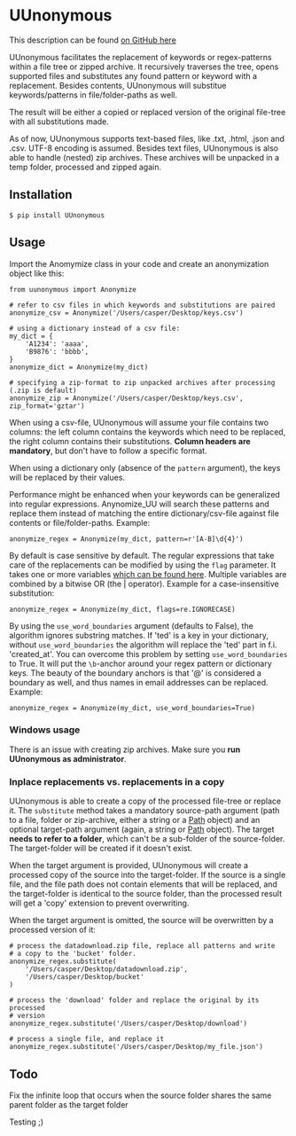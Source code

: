 # UUnonymous

This description can be found [on GitHub here](https://github.com/UtrechtUniversity/uunonymous)

UUnonymous facilitates the replacement of keywords or regex-patterns within a file tree or zipped archive. It recursively traverses the tree, opens supported files and substitutes any found pattern or keyword with a replacement. Besides contents, UUnonymous will substitue keywords/patterns in file/folder-paths as well.

The result will be either a copied or replaced version of the original file-tree with all substitutions made.

As of now, UUnonymous supports text-based files, like .txt, .html, .json and .csv. UTF-8 encoding is assumed. Besides text files, UUnonymous is also able to handle (nested) zip archives. These archives will be unpacked in a temp folder, processed and zipped again.

## Installation

`$ pip install UUnonymous`

## Usage

Import the Anomymize class in your code and create an anonymization object like this:

```
from uunonymous import Anonymize

# refer to csv files in which keywords and substitutions are paired
anonymize_csv = Anonymize('/Users/casper/Desktop/keys.csv')

# using a dictionary instead of a csv file:
my_dict = {
    'A1234': 'aaaa',
    'B9876': 'bbbb',
}
anonymize_dict = Anonymize(my_dict)

# specifying a zip-format to zip unpacked archives after processing (.zip is default)
anonymize_zip = Anonymize('/Users/casper/Desktop/keys.csv', zip_format='gztar')
```

When using a csv-file, UUnonymous will assume your file contains two columns: the left column contains the keywords which need to be replaced, the right column contains their substitutions. **Column headers are mandatory**, but don't have to follow a specific format.

When using a dictionary only (absence of the `pattern` argument), the keys will be replaced by their values.

Performance might be enhanced when your keywords can be generalized into regular expressions. Anynomize_UU will search these patterns and replace them instead of matching the entire dictionary/csv-file against file contents or file/folder-paths. Example:

```
anonymize_regex = Anonymize(my_dict, pattern=r'[A-B]\d{4}')
```

By default is case sensitive by default. The regular expressions that take care of the replacements can be modified by using the `flag` parameter. It takes one or more variables [which can be found here](https://docs.python.org/3/library/re.html). Multiple variables are combined by a bitwise OR (the | operator). Example for a case-insensitive substitution:

```
anonymize_regex = Anonymize(my_dict, flags=re.IGNORECASE)
```

By using the `use_word_boundaries` argument (defaults to False), the algorithm ignores substring matches. If 'ted' is a key in your dictionary, without `use_word_boundaries` the algorithm will replace the 'ted' part in f.i. 'created_at'. You can overcome this problem by setting `use_word_boundaries` to True. It will put the `\b`-anchor around your regex pattern or dictionary keys. The beauty of the boundary anchors is that '@' is considered a boundary as well, and thus names in email addresses can be replaced. Example:

```
anonymize_regex = Anonymize(my_dict, use_word_boundaries=True)
```

### Windows usage

There is an issue with creating zip archives. Make sure you **run UUnonymous as administrator**.

### Inplace replacements vs. replacements in a copy

UUnonymous is able to create a copy of the processed file-tree or replace it. The `substitute` method takes a mandatory source-path argument (path to a file, folder or zip-archive, either a string or a [Path](https://docs.python.org/3/library/pathlib.html#basic-use) object) and an optional target-path argument (again, a string or [Path](https://docs.python.org/3/library/pathlib.html#basic-use) object). The target **needs to refer to a folder**, which can't be a sub-folder of the source-folder. The target-folder will be created if it doesn't exist.

When the target argument is provided, UUnonymous will create a processed copy of the source into the target-folder. If the source is a single file, and the file path does not contain elements that will be replaced, and the target-folder is identical to the source folder, than the processed result will get a 'copy' extension to prevent overwriting.

When the target argument is omitted, the source will be overwritten by a processed version of it:

```
# process the datadownload.zip file, replace all patterns and write
# a copy to the 'bucket' folder.
anonymize_regex.substitute(
    '/Users/casper/Desktop/datadownload.zip', 
    '/Users/casper/Desktop/bucket'
)

# process the 'download' folder and replace the original by its processed 
# version
anonymize_regex.substitute('/Users/casper/Desktop/download')

# process a single file, and replace it
anonymize_regex.substitute('/Users/casper/Desktop/my_file.json')
```

## Todo

Fix the infinite loop that occurs when the source folder shares the same parent folder as the target folder

Testing ;)